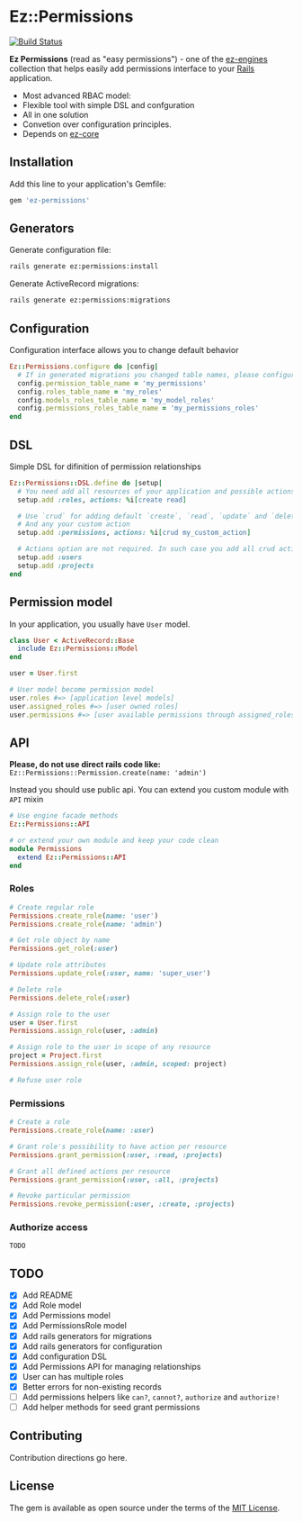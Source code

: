 # Ez::Permissions

[![Build Status](https://travis-ci.org/ez-engines/ez-permissions.svg?branch=master)](https://travis-ci.org/ez-engines/ez-permissions)

**Ez Permissions** (read as "easy permissions") - one of the [ez-engines](https://github.com/ez-engines) collection that helps easily add permissions interface to your [Rails](http://rubyonrails.org/) application.

- Most advanced RBAC model:
- Flexible tool with simple DSL and confguration
- All in one solution
- Convetion over configuration principles.
- Depends on [ez-core](https://github.com/ez-engines/ez-core)

## Installation
Add this line to your application's Gemfile:
```ruby
gem 'ez-permissions'
```

## Generators

Generate configuration file:
```bash
rails generate ez:permissions:install
```

Generate ActiveRecord migrations:
```bash
rails generate ez:permissions:migrations
```

## Configuration

Configuration interface allows you to change default behavior
```ruby
Ez::Permissions.configure do |config|
  # If in generated migrations you changed table names, please configure them here:
  config.permission_table_name = 'my_permissions'
  config.roles_table_name = 'my_roles'
  config.models_roles_table_name = 'my_model_roles'
  config.permissions_roles_table_name = 'my_permissions_roles'
end
```

## DSL

Simple DSL for difinition of permission relationships
```ruby
Ez::Permissions::DSL.define do |setup|
  # You need add all resources of your application and possible actions
  setup.add :roles, actions: %i[create read]

  # Use `crud` for adding default `create`, `read`, `update` and `delete` actions
  # And any your custom action
  setup.add :permissions, actions: %i[crud my_custom_action]

  # Actions option are not required. In such case you add all crud actions by default
  setup.add :users
  setup.add :projects
end
```

## Permission model

In your application, you usually have `User` model.
```ruby
class User < ActiveRecord::Base
  include Ez::Permissions::Model
end

user = User.first

# User model become permission model
user.roles #=> [application level models]
user.assigned_roles #=> [user owned roles]
user.permissions #=> [user available permissions through assigned_roles]
```

## API

**Please, do not use direct rails code like:** `Ez::Permissions::Permission.create(name: 'admin')`

Instead you should use public api. You can extend you custom module with `API` mixin
```ruby
# Use engine facade methods
Ez::Permissions::API

# or extend your own module and keep your code clean
module Permissions
  extend Ez::Permissions::API
end
```

### Roles
```ruby
# Create regular role
Permissions.create_role(name: 'user')
Permissions.create_role(name: 'admin')

# Get role object by name
Permissions.get_role(:user)

# Update role attributes
Permissions.update_role(:user, name: 'super_user')

# Delete role
Permissions.delete_role(:user)

# Assign role to the user
user = User.first
Permissions.assign_role(user, :admin)

# Assign role to the user in scope of any resource
project = Project.first
Permissions.assign_role(user, :admin, scoped: project)

# Refuse user role
```

### Permissions
```ruby
# Create a role
Permissions.create_role(name: :user)

# Grant role's possibility to have action per resource
Permissions.grant_permission(:user, :read, :projects)

# Grant all defined actions per resource
Permissions.grant_permission(:user, :all, :projects)

# Revoke particular permission
Permissions.revoke_permission(:user, :create, :projects)
```

### Authorize access
`TODO`

## TODO
- [x] Add README
- [x] Add Role model
- [x] Add Permissions model
- [x] Add PermissionsRole model
- [x] Add rails generators for migrations
- [x] Add rails generators for configuration
- [x] Add configuration DSL
- [x] Add Permissions API for managing relationships
- [x] User can has multiple roles
- [x] Better errors for non-existing records
- [ ] Add permissions helpers like `can?`, `cannot?`, `authorize` and `authorize!`
- [ ] Add helper methods for seed grant permissions

## Contributing
Contribution directions go here.

## License
The gem is available as open source under the terms of the [MIT License](https://opensource.org/licenses/MIT).
